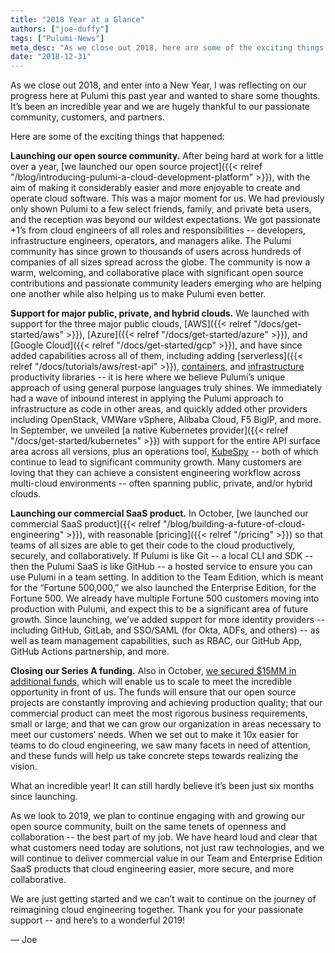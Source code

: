 ```yaml
---
title: "2018 Year at a Glance"
authors: ["joe-duffy"]
tags: ["Pulumi-News"]
meta_desc: "As we close out 2018, here are some of the exciting things at Pulumi. We've launched our open source community, with support for many major clouds."
date: "2018-12-31"
---
```


As we close out 2018, and enter into
a New Year, I was reflecting on our progress here at Pulumi this past year and wanted to share some thoughts.
It’s been an incredible year and we are hugely thankful to our passionate community, customers, and
partners.
<!--more-->

Here are some of the exciting things that happened:

**Launching our open source
community.** After being hard at work for a little over a year,
[we launched our open source project]({{< relref "/blog/introducing-pulumi-a-cloud-development-platform" >}}),
with the aim of making it considerably easier and more enjoyable to create and operate
cloud software. This was a major moment for us. We had previously only shown Pulumi to a few select friends,
family, and private beta users, and the reception was beyond our wildest expectations. We got passionate +1’s
from cloud engineers of all roles and responsibilities -- developers, infrastructure engineers, operators, and
managers alike. The Pulumi community has since grown to thousands of users across hundreds of companies of all
sizes spread across the globe. The community is now a warm, welcoming, and collaborative place with significant
open source contributions and passionate community leaders emerging who are helping one another while also
helping us to make Pulumi even better.

**Support for major public, private, and hybrid clouds.** We launched with support for the three major public
clouds, [AWS]({{< relref "/docs/get-started/aws" >}}), [Azure]({{< relref "/docs/get-started/azure" >}}), and
[Google Cloud]({{< relref "/docs/get-started/gcp" >}}), and have since added capabilities across all
of them, including adding [serverless]({{< relref "/docs/tutorials/aws/rest-api" >}}),
[containers](https://github.com/pulumi/examples/blob/master/aws-ts-containers/index.ts), and
[infrastructure](https://github.com/pulumi/examples/blob/master/aws-js-webserver/index.js)
productivity libraries -- it is here where we believe Pulumi’s unique approach of using general purpose languages truly
shines. We immediately had a wave of inbound interest in applying the Pulumi approach to infrastructure as code in other
areas, and quickly added other providers including OpenStack, VMWare vSphere, Alibaba Cloud, F5 BigIP, and more. In
September, we unveiled [a native Kubernetes provider]({{< relref "/docs/get-started/kubernetes" >}}) with support for the
entire API surface area across all versions, plus an operations tool, [KubeSpy](https://github.com/pulumi/kubespy) --
both of which continue to lead to significant community growth. Many customers are loving that they can achieve a
consistent engineering workflow across multi-cloud environments -- often spanning public, private, and/or hybrid clouds.

**Launching our commercial SaaS product.** In October, [we launched our commercial SaaS
product]({{< relref "/blog/building-a-future-of-cloud-engineering" >}}), with reasonable
[pricing]({{< relref "/pricing" >}}) so that teams of all sizes are able to get their code to the cloud
productively, securely, and collaboratively. If Pulumi is like Git -- a local CLI and SDK -- then the Pulumi SaaS is
like GitHub -- a hosted service to ensure you can use Pulumi in a team setting. In addition to the Team Edition, which
is meant for the “Fortune 500,000,” we also launched the Enterprise Edition, for the Fortune 500. We already have
multiple Fortune 500 customers moving into production with Pulumi, and expect this to be a significant area of future
growth. Since launching, we’ve added support for more identity providers -- including GitHub, GitLab, and SSO/SAML (for
Okta, ADFs, and others) -- as well as team management capabilities, such as RBAC, our GitHub App, GitHub Actions
partnership, and more.

**Closing our Series A funding.** Also in October, [we secured $15MM in additional
funds](https://www.geekwire.com/2018/pulumi-raises-15m-series-funding-round-launches-multicloud-app-deployment-service/),
which will enable us to scale to meet the incredible opportunity in front of us. The funds will ensure that our open
source projects are constantly improving and achieving production quality; that our commercial product can meet the most
rigorous business requirements, small or large; and that we can grow our organization in areas necessary to meet our
customers’ needs. When we set out to make it 10x easier for teams to do cloud engineering, we saw many facets in need of
attention, and these funds will help us take concrete steps towards realizing the vision.

What an incredible year! It can still hardly believe it’s been just six months since launching.

As we look to 2019, we plan to continue engaging with and growing our open source community, built on the same tenets of openness and collaboration -- the best part of
my job. We have heard loud and clear that what customers need today are solutions, not just raw technologies, and we
will continue to deliver commercial value in our Team and Enterprise Edition SaaS products that cloud engineering
easier, more secure, and more collaborative.

We are just getting started and we can’t wait to continue on the journey of
reimagining cloud engineering together. Thank you for your passionate support -- and here’s to a wonderful 2019!

— Joe
